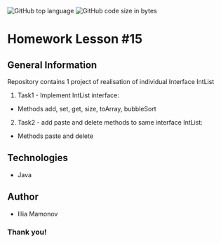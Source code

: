 ![GitHub top language](https://img.shields.io/github/languages/top/IlliaJava/Hillel-Mamonov-Lesson13)
![GitHub code size in bytes](https://img.shields.io/github/languages/code-size/IlliaJava/Hillel-Mamonov-Lesson13)

# Homework Lesson #15

## General Information

Repository contains 1 project of realisation of individual Interface IntList 
1. Task1 - Implement IntList interface:
- Methods add, set, get, size, toArray, bubbleSort

2. Task2 - add paste and delete methods to same interface IntList:
- Methods paste and delete 

## Technologies
- Java

## Author

- Illia Mamonov 

### Thank you!
